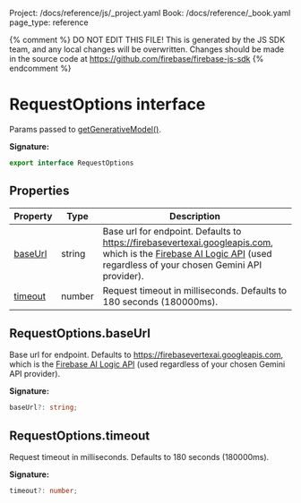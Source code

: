 Project: /docs/reference/js/_project.yaml
Book: /docs/reference/_book.yaml
page_type: reference

{% comment %}
DO NOT EDIT THIS FILE!
This is generated by the JS SDK team, and any local changes will be
overwritten. Changes should be made in the source code at
https://github.com/firebase/firebase-js-sdk
{% endcomment %}

# RequestOptions interface
Params passed to [getGenerativeModel()](./ai.md#getgenerativemodel_c63f46a)<!-- -->.

<b>Signature:</b>

```typescript
export interface RequestOptions 
```

## Properties

|  Property | Type | Description |
|  --- | --- | --- |
|  [baseUrl](./ai.requestoptions.md#requestoptionsbaseurl) | string | Base url for endpoint. Defaults to https://firebasevertexai.googleapis.com, which is the [Firebase AI Logic API](https://console.cloud.google.com/apis/library/firebasevertexai.googleapis.com?project=_) (used regardless of your chosen Gemini API provider). |
|  [timeout](./ai.requestoptions.md#requestoptionstimeout) | number | Request timeout in milliseconds. Defaults to 180 seconds (180000ms). |

## RequestOptions.baseUrl

Base url for endpoint. Defaults to https://firebasevertexai.googleapis.com, which is the [Firebase AI Logic API](https://console.cloud.google.com/apis/library/firebasevertexai.googleapis.com?project=_) (used regardless of your chosen Gemini API provider).

<b>Signature:</b>

```typescript
baseUrl?: string;
```

## RequestOptions.timeout

Request timeout in milliseconds. Defaults to 180 seconds (180000ms).

<b>Signature:</b>

```typescript
timeout?: number;
```
